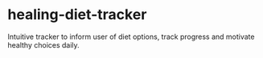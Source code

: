 # healing-diet-tracker
Intuitive tracker to inform user of diet options, track progress and motivate healthy choices daily.
